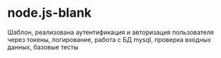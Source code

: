 # node.js-blank
Шаблон, реализована аутентификация и авторизация пользователя через токены, логирование, 
работа с БД mysql, проверка входных данных, базовые тесты
